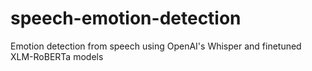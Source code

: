 # speech-emotion-detection
Emotion detection from speech using OpenAI's Whisper and finetuned XLM-RoBERTa models
